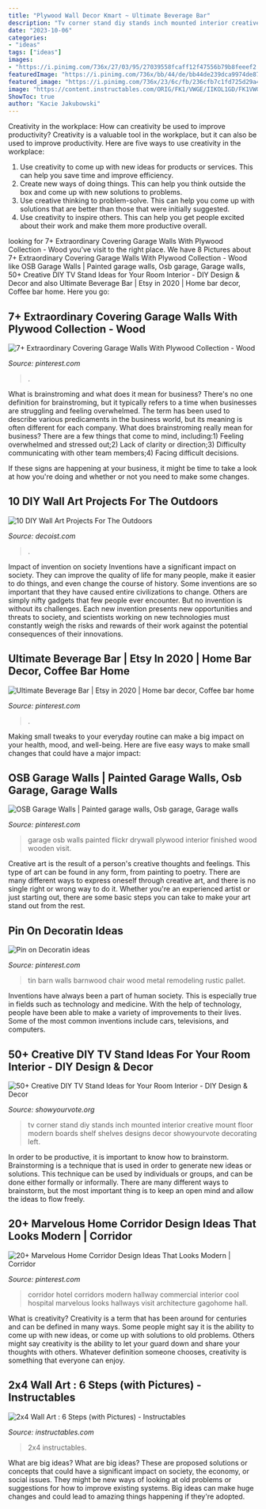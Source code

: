 ```yaml
---
title: "Plywood Wall Decor Kmart ~ Ultimate Beverage Bar"
description: "Tv corner stand diy stands inch mounted interior creative mount floor modern boards shelf shelves designs decor showyourvote decorating left"
date: "2023-10-06"
categories:
- "ideas"
tags: ["ideas"]
images:
- "https://i.pinimg.com/736x/27/03/95/27039558fcaff12f47556b79b8feeef2.jpg"
featuredImage: "https://i.pinimg.com/736x/bb/44/de/bb44de239dca9974de87330e1906f967.jpg"
featured_image: "https://i.pinimg.com/736x/23/6c/fb/236cfb7c1fd725d29a46ce1994e243f4--garage-walls-osb.jpg"
image: "https://content.instructables.com/ORIG/FK1/VWGE/IIKOL1GD/FK1VWGEIIKOL1GD.jpg?frame=1&amp;width=2100"
ShowToc: true
author: "Kacie Jakubowski"
---
```



Creativity in the workplace: How can creativity be used to improve productivity?
Creativity is a valuable tool in the workplace, but it can also be used to improve productivity. Here are five ways to use creativity in the workplace: 
1. Use creativity to come up with new ideas for products or services. This can help you save time and improve efficiency. 
2. Create new ways of doing things. This can help you think outside the box and come up with new solutions to problems. 
3. Use creative thinking to problem-solve. This can help you come up with solutions that are better than those that were initially suggested. 
4. Use creativity to inspire others. This can help you get people excited about their work and make them more productive overall. 

	

		
looking for 7+ Extraordinary Covering Garage Walls With Plywood Collection - Wood you've visit to the right place. We have 8 Pictures about 7+ Extraordinary Covering Garage Walls With Plywood Collection - Wood like OSB Garage Walls | Painted garage walls, Osb garage, Garage walls, 50+ Creative DIY TV Stand Ideas for Your Room Interior - DIY Design &amp; Decor and also Ultimate Beverage Bar | Etsy in 2020 | Home bar decor, Coffee bar home. Here you go:
		
    
## 7+ Extraordinary Covering Garage Walls With Plywood Collection - Wood

<img loading=lazy src="https://i.pinimg.com/originals/99/29/32/99293267a5e5f9ec95951c60ba93549d.jpg" onerror="this.onerror=null;this.src='https://tse4.mm.bing.net/th?id=OIP.SLDzD0M4EmFyE5Pk-efK8AHaJ3&amp;pid=15.1';" alt="7+ Extraordinary Covering Garage Walls With Plywood Collection - Wood">

_Source: pinterest.com_

>. 

	

What is brainstroming and what does it mean for business?
There's no one definition for brainstroming, but it typically refers to a time when businesses are struggling and feeling overwhelmed. The term has been used to describe various predicaments in the business world, but its meaning is often different for each company. 
What does brainstroming really mean for business? There are a few things that come to mind, including:1) Feeling overwhelmed and stressed out;2) Lack of clarity or direction;3) Difficulty communicating with other team members;4) Facing difficult decisions. 

If these signs are happening at your business, it might be time to take a look at how you're doing and whether or not you need to make some changes.

    
## 10 DIY Wall Art Projects For The Outdoors

<img loading=lazy src="https://cdn.decoist.com/wp-content/uploads/2014/04/Outdoor-wall-art-created-from-salvaged-wood.jpg" onerror="this.onerror=null;this.src='https://tse1.mm.bing.net/th?id=OIP.jZS5WfV_Wf4SLfLahqvjMwHaLH&amp;pid=15.1';" alt="10 DIY Wall Art Projects For The Outdoors">

_Source: decoist.com_

>. 

	

Impact of invention on society
Inventions have a significant impact on society. They can improve the quality of life for many people, make it easier to do things, and even change the course of history. Some inventions are so important that they have caused entire civilizations to change. Others are simply nifty gadgets that few people ever encounter. But no invention is without its challenges. Each new invention presents new opportunities and threats to society, and scientists working on new technologies must constantly weigh the risks and rewards of their work against the potential consequences of their innovations.

    
## Ultimate Beverage Bar | Etsy In 2020 | Home Bar Decor, Coffee Bar Home

<img loading=lazy src="https://i.pinimg.com/736x/27/03/95/27039558fcaff12f47556b79b8feeef2.jpg" onerror="this.onerror=null;this.src='https://tse4.mm.bing.net/th?id=OIP.EGdnEJxrQgWH7Lf3lU1OzgHaK_&amp;pid=15.1';" alt="Ultimate Beverage Bar | Etsy in 2020 | Home bar decor, Coffee bar home">

_Source: pinterest.com_

>. 

	

Making small tweaks to your everyday routine can make a big impact on your health, mood, and well-being. Here are five easy ways to make small changes that could have a major impact: 

    
## OSB Garage Walls | Painted Garage Walls, Osb Garage, Garage Walls

<img loading=lazy src="https://i.pinimg.com/736x/23/6c/fb/236cfb7c1fd725d29a46ce1994e243f4--garage-walls-osb.jpg" onerror="this.onerror=null;this.src='https://tse1.mm.bing.net/th?id=OIP.hmwWMk9ztNdwcqIlKg9oBAHaJ3&amp;pid=15.1';" alt="OSB Garage Walls | Painted garage walls, Osb garage, Garage walls">

_Source: pinterest.com_

>garage osb walls painted flickr drywall plywood interior finished wood wooden visit. 

	

Creative art is the result of a person's creative thoughts and feelings. This type of art can be found in any form, from painting to poetry. There are many different ways to express oneself through creative art, and there is no single right or wrong way to do it. Whether you're an experienced artist or just starting out, there are some basic steps you can take to make your art stand out from the rest.

    
## Pin On Decoratin Ideas

<img loading=lazy src="https://i.pinimg.com/originals/a2/71/da/a271daaa3291e0a435b57612ce01be21.jpg" onerror="this.onerror=null;this.src='https://tse4.mm.bing.net/th?id=OIP.hgdynTFh20kVZXqR0gc-6wHaJ4&amp;pid=15.1';" alt="Pin on Decoratin ideas">

_Source: pinterest.com_

>tin barn walls barnwood chair wood metal remodeling rustic pallet. 

	

Inventions have always been a part of human society. This is especially true in fields such as technology and medicine. With the help of technology, people have been able to make a variety of improvements to their lives. Some of the most common inventions include cars, televisions, and computers.

    
## 50+ Creative DIY TV Stand Ideas For Your Room Interior - DIY Design &amp; Decor

<img loading=lazy src="https://showyourvote.org/wp-content/uploads/2016/11/37-Wall-Mounted-Corner-TV-Stand-showyourvote.jpg" onerror="this.onerror=null;this.src='https://tse1.mm.bing.net/th?id=OIP.u6G5L5mxnkHrprv3isxHzQHaKD&amp;pid=15.1';" alt="50+ Creative DIY TV Stand Ideas for Your Room Interior - DIY Design &amp; Decor">

_Source: showyourvote.org_

>tv corner stand diy stands inch mounted interior creative mount floor modern boards shelf shelves designs decor showyourvote decorating left. 

	

In order to be productive, it is important to know how to brainstorm. Brainstorming is a technique that is used in order to generate new ideas or solutions. This technique can be used by individuals or groups, and can be done either formally or informally. There are many different ways to brainstorm, but the most important thing is to keep an open mind and allow the ideas to flow freely.

    
## 20+ Marvelous Home Corridor Design Ideas That Looks Modern | Corridor

<img loading=lazy src="https://i.pinimg.com/736x/bb/44/de/bb44de239dca9974de87330e1906f967.jpg" onerror="this.onerror=null;this.src='https://tse4.mm.bing.net/th?id=OIP.GGXhvw5lx-L0XjGJP2fdEQHaJ3&amp;pid=15.1';" alt="20+ Marvelous Home Corridor Design Ideas That Looks Modern | Corridor">

_Source: pinterest.com_

>corridor hotel corridors modern hallway commercial interior cool hospital marvelous looks hallways visit architecture gagohome hall. 

	

What is creativity?
Creativity is a term that has been around for centuries and can be defined in many ways. Some people might say it is the ability to come up with new ideas, or come up with solutions to old problems. Others might say creativity is the ability to let your guard down and share your thoughts with others. Whatever definition someone chooses, creativity is something that everyone can enjoy.

    
## 2x4 Wall Art : 6 Steps (with Pictures) - Instructables

<img loading=lazy src="https://content.instructables.com/ORIG/FK1/VWGE/IIKOL1GD/FK1VWGEIIKOL1GD.jpg?frame=1&amp;width=2100" onerror="this.onerror=null;this.src='https://tse3.mm.bing.net/th?id=OIP.MTikvS1X4Tt3lcwA20Vj-gHaGK&amp;pid=15.1';" alt="2x4 Wall Art : 6 Steps (with Pictures) - Instructables">

_Source: instructables.com_

>2x4 instructables. 

	

What are big ideas?
What are big ideas? These are proposed solutions or concepts that could have a significant impact on society, the economy, or social issues. They might be new ways of looking at old problems or suggestions for how to improve existing systems. Big ideas can make huge changes and could lead to amazing things happening if they're adopted.

